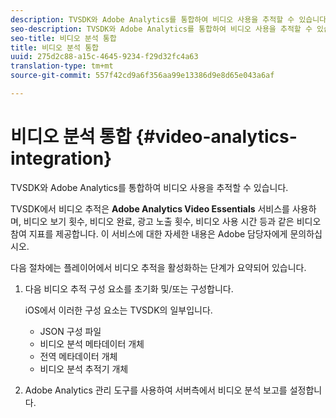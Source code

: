 ```yaml
---
description: TVSDK와 Adobe Analytics를 통합하여 비디오 사용을 추적할 수 있습니다.
seo-description: TVSDK와 Adobe Analytics를 통합하여 비디오 사용을 추적할 수 있습니다.
seo-title: 비디오 분석 통합
title: 비디오 분석 통합
uuid: 275d2c88-a15c-4645-9234-f29d32fc4a63
translation-type: tm+mt
source-git-commit: 557f42cd9a6f356aa99e13386d9e8d65e043a6af

---
```



# 비디오 분석 통합 {#video-analytics-integration}

TVSDK와 Adobe Analytics를 통합하여 비디오 사용을 추적할 수 있습니다.

TVSDK에서 비디오 추적은 **Adobe Analytics Video Essentials** 서비스를 사용하며, 비디오 보기 횟수, 비디오 완료, 광고 노출 횟수, 비디오 사용 시간 등과 같은 비디오 참여 지표를 제공합니다. 이 서비스에 대한 자세한 내용은 Adobe 담당자에게 문의하십시오.

다음 절차에는 플레이어에서 비디오 추적을 활성화하는 단계가 요약되어 있습니다.

1. 다음 비디오 추적 구성 요소를 초기화 및/또는 구성합니다.

   iOS에서 이러한 구성 요소는 TVSDK의 일부입니다.

   * JSON 구성 파일
   * 비디오 분석 메타데이터 개체
   * 전역 메타데이터 개체
   * 비디오 분석 추적기 개체

1. Adobe Analytics 관리 도구를 사용하여 서버측에서 비디오 분석 보고를 설정합니다.